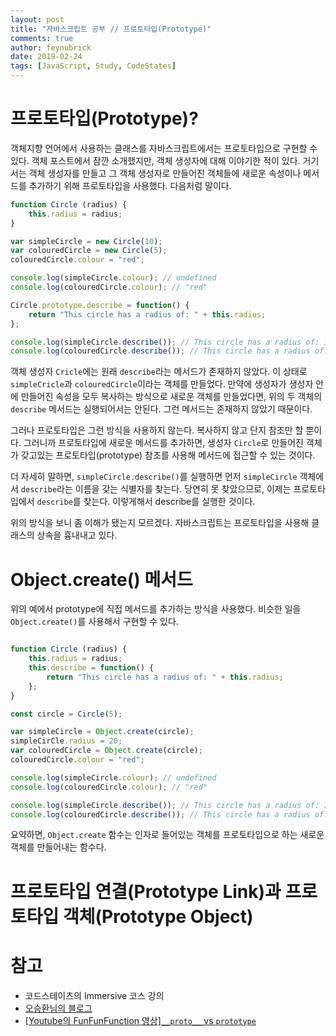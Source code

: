 ```yaml
---
layout: post
title: "자바스크립트 공부 // 프로토타입(Prototype)"
comments: true
author: feynubrick
date: 2019-02-24
tags: [JavaScript, Study, CodeStates]
---
```


# 프로토타입(Prototype)?

객체지향 언어에서 사용하는 클래스를 자바스크립트에서는 프로토타입으로 구현할 수 있다.
객체 포스트에서 잠깐 소개했지만, 객체 생성자에 대해 이야기한 적이 있다.
거기서는 객체 생성자를 만들고 그 객체 생성자로 만들어진 객체들에 새로운 속성이나 메서드를 추가하기 위해 프로토타입을 사용했다.
다음처럼 말이다.

```javascript
function Circle (radius) {
    this.radius = radius;
}

var simpleCircle = new Circle(10);
var colouredCircle = new Circle(5);
colouredCircle.colour = "red";

console.log(simpleCircle.colour); // undefined
console.log(colouredCircle.colour); // "red"

Circle.prototype.describe = function() {
    return "This circle has a radius of: " + this.radius;
};

console.log(simpleCircle.describe()); // This circle has a radius of: 10
console.log(colouredCircle.describe()); // This circle has a radius of: 5
```

객체 생성자 `Cricle`에는 원래 `describe`라는 메서드가 존재하지 않았다.
이 상태로 `simpleCricle`과 `colouredCircle`이라는 객체를 만들었다.
만약에 생성자가 생성자 안에 만들어진 속성을 모두 복사하는 방식으로 새로운 객체를 만들었다면,
위의 두 객체의 `describe` 메서드는 실행되어서는 안된다.
그런 메서드는 존재하지 않았기 때문이다.

그러나 프로토타입은 그런 방식을 사용하지 않는다.
복사하지 않고 단지 참조만 할 뿐이다.
그러니까 프로토타입에 새로운 메서드를 추가하면,
생성자 `Circle`로 만들어진 객체가 갖고있는 프로토타입(prototype) 참조를 사용해 메서드에 접근할 수 있는 것이다.

더 자세히 말하면, `simpleCircle.describe()`를 실행하면 먼저 `simpleCircle` 객체에서 `describe`라는 이름을 갖는 식별자를 찾는다.
당연히 못 찾았으므로, 이제는 프로토타입에서 `describe`를 찾는다.
이렇게해서 describe를 실행한 것이다.

위의 방식을 보니 좀 이해가 됐는지 모르겠다.
자바스크립트는 프로토타입을 사용해 클래스의 상속을 흉내내고 있다.

# Object.create() 메서드

위의 예에서 prototype에 직접 메서드를 추가하는 방식을 사용했다.
비슷한 일을 `Object.create()`를 사용해서 구현할 수 있다.

```javascript

function Circle (radius) {
    this.radius = radius;
    this.describe = function() {
        return "This circle has a radius of: " + this.radius;
    };
}

const circle = Circle(5);

var simpleCircle = Object.create(circle);
simpleCirCle.radius = 20;
var colouredCircle = Object.create(circle);
colouredCircle.colour = "red";

console.log(simpleCircle.colour); // undefined
console.log(colouredCircle.colour); // "red"

console.log(simpleCircle.describe()); // This circle has a radius of: 10
console.log(colouredCircle.describe()); // This circle has a radius of: 5
```

요약하면, `Object.create` 함수는 인자로 들어있는 객체를 프로토타입으로 하는 새로운 객체를 만들어내는 함수다.

# 프로토타입 연결(Prototype Link)과 프로토타입 객체(Prototype Object)



# 참고

- 코드스테이츠의 Immersive 코스 강의
- [오승환님의 블로그](https://medium.com/@bluesh55/javascript-prototype-%EC%9D%B4%ED%95%B4%ED%95%98%EA%B8%B0-f8e67c286b67)
- [[Youtube의 FunFunFunction 영상]`__proto__` vs `prototype`](https://www.youtube.com/watch?v=DqGwxR_0d1M)